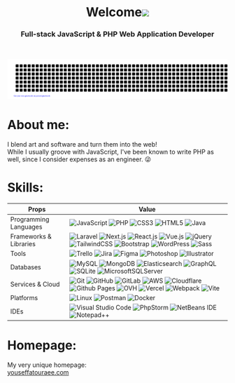 <h1 align="center">Welcome<img width="35" src="https://c.tenor.com/nebZyl8oN7IAAAAi/wave-hello.gif" /></h1>

<h3 align="center">Full-stack JavaScript & PHP Web Application Developer</h3>

<br/>
<div align="center">

![Yousef Fatouraee](gitartwork.svg)
 
<h1 align="left">About me:</h1>

<!-- ___ -->
<p align="left">
I blend art and software and turn them into the web!
<br/>
While I usually groove with JavaScript, I've been known to write PHP as well, since I consider expenses as an engineer. 😜
</p>

<h1 align="left">Skills:</h1>


<!-- ___ -->


| Props | Value |
|--|--|
| Programming Languages | ![JavaScript](https://img.shields.io/badge/JavaScript-%23323330.svg?logo=javascript&logoColor=%23F7DF1E) ![PHP](https://img.shields.io/badge/PHP-%23777BB4.svg?logo=php&logoColor=white) ![CSS3](https://img.shields.io/badge/CSS3-%231572B6.svg?logo=css3&logoColor=white) ![HTML5](https://img.shields.io/badge/HTML5-%23E34F26.svg?logo=html5&logoColor=white) ![Java](https://img.shields.io/badge/Java-ED8B00?logo=openjdk&logoColor=white)|
|Frameworks & Libraries| ![Laravel](https://img.shields.io/badge/Laravel-%23FF2D20.svg?&logo=laravel&logoColor=white) ![Next.js](https://img.shields.io/badge/Next.js-000000?&logo=nextdotjs&logoColor=white) ![React.js](https://img.shields.io/badge/React.js-%2335495e.svg?logo=react&logoColor=%blue) ![Vue.js](https://img.shields.io/badge/Vue.js-%2335495e.svg?logo=vuedotjs&logoColor=%234FC08D) ![jQuery](https://img.shields.io/badge/jQuery-%2335495e.svg?logo=jquery&logoColor=%blue) ![TailwindCSS](https://img.shields.io/badge/Tailwind_CSS-%2338B2AC.svg?logo=tailwind-css&logoColor=white) ![Bootstrap](https://img.shields.io/badge/Bootstrap-%230047B3.svg?logo=bootstrap&logoColor=white) ![WordPress](https://img.shields.io/badge/WordPress-%23117AC9.svg?logo=WordPress&logoColor=white) ![Sass](https://img.shields.io/badge/Sass-hotpink.svg?logo=sass&logoColor=white)| 
|Tools|![Trello](https://img.shields.io/badge/Trello-%23026AA7.svg?logo=Trello&logoColor=white) ![Jira](https://img.shields.io/badge/Jira-%230A0FFF.svg?logo=jira&logoColor=white) ![Figma](https://img.shields.io/badge/Figma-F24E1E?logo=figma&logoColor=ffffff) ![Photoshop](https://img.shields.io/badge/Photoshop-31A8FF?logo=adobe%20photoshop&logoColor=000) ![Illustrator](https://img.shields.io/badge/Illustrator-%23FF9A00.svg?logo=adobe%20illustrator&logoColor=white)|
|Databases|![MySQL](https://img.shields.io/badge/MySQL-%2300f.svg?logo=mysql&logoColor=white) ![MongoDB](https://img.shields.io/badge/MongoDB-%234ea94b.svg?logo=mongodb&logoColor=white) ![Elasticsearch](https://img.shields.io/badge/Elasticsearch-F80000?logo=elasticsearch&logoColor=white) ![GraphQL](https://img.shields.io/badge/-GraphQL-E10098?logo=graphql&logoColor=white) ![SQLite](https://img.shields.io/badge/SQLite-003B57?logo=sqlite&logoColor=white) ![MicrosoftSQLServer](https://img.shields.io/badge/Microsoft%20SQL%20Server-CC2927?logo=microsoft%20sql%20server&logoColor=white)|
|Services & Cloud|![Git](https://img.shields.io/badge/Git-%23F05033.svg?logo=git&logoColor=white) ![GitHub](https://img.shields.io/badge/GitHub-%23121011.svg?logo=github&logoColor=white) ![GitLab](https://img.shields.io/badge/GitLab-%23181717svg?logo=gitlab&logoColor=white) ![AWS](https://img.shields.io/badge/AWS-%23FF9900.svg?logo=amazon-aws&logoColor=white) ![Cloudflare](https://img.shields.io/badge/Cloudflare-F38020?logo=Cloudflare&logoColor=white) ![Github Pages](https://img.shields.io/badge/GitHub%20Pages-121013?logo=github&logoColor=white) ![OVH](https://img.shields.io/badge/OVH-%23123F6D.svg?logo=ovh&logoColor=#123F6D) ![Vercel](https://img.shields.io/badge/Vercel-%23000000.svg?logo=vercel&logoColor=white) ![Webpack](https://img.shields.io/badge/Webpack-%238DD6F9.svg?logo=webpack&logoColor=black) ![Vite](https://img.shields.io/badge/Vite-%23646CFF.svg?logo=vite&logoColor=white)|
|Platforms| ![Linux](https://img.shields.io/badge/Linux-FCC624?logo=linux&logoColor=black) ![Postman](https://img.shields.io/badge/Postman-FF6C37?&logo=postman&logoColor=white) ![Docker](https://img.shields.io/badge/Docker-%230db7ed.svg?logo=docker&logoColor=white)|
|IDEs| ![Visual Studio Code](https://img.shields.io/badge/Visual%20Studio%20Code-0078d7.svg?logo=visual-studio-code&logoColor=white) ![PhpStorm](https://img.shields.io/badge/PhpStorm-143?logo=phpstorm&logoColor=black&color=black&labelColor=darkorchid) ![NetBeans IDE](https://img.shields.io/badge/NetBeansIDE-1B6AC6.svg?logo=apache-netbeans-ide&logoColor=white)	![Notepad++](https://img.shields.io/badge/Notepad++-90E59A.svg?logo=notepad%2b%2b&logoColor=black)|



<h1 align="left">Homepage:</h1>
<p align="left">
My very unique homepage:
</br>
<a href="https://youseffatouraee.com">youseffatouraee.com</a>
</p>

